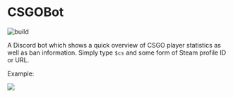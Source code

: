 # CSGOBot

![build](https://github.com/jfoerste/CSGOBot/actions/workflows/deploy.yml/badge.svg)

A Discord bot which shows a quick overview of CSGO player statistics as well as ban information.
Simply type `$cs` and some form of Steam profile ID or URL.

Example: 

![](https://i.jfoe.de/RgUv0cgZ.png)
